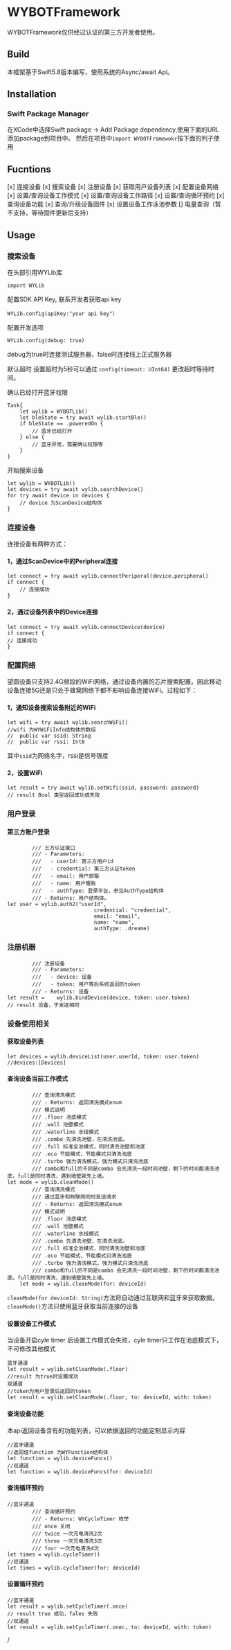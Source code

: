 # WYBOTFramework

WYBOTFramework仅供经过认证的第三方开发者使用。

## Build

本框架基于Swift5.8版本编写，使用系统的Async/await Api。

## Installation

### Swift Package Manager

在XCode中选择Swift package -> Add Package dependency,使用下面的URL添加package到项目中。
然后在项目中```import WYBOTFramewokr```按下面的列子使用

## Fucntions

[x] 连接设备
[x] 搜索设备
[x] 注册设备
[x] 获取用户设备列表
[x] 配置设备网络
[x] 设置/查询设备工作模式
[x] 设置/查询设备工作路径
[x] 设置/查询循环预约
[x] 查询设备功能
[x] 查询/升级设备固件
[x] 设置设备工作泳池参数
[] 电量查询（暂不支持，等待固件更新后支持）

## Usage

### 搜索设备

在头部引用WYLib库
```
import WYLib

```
配置SDK API Key, 联系开发者获取api key
```
WYLib.config(apiKey:"your api key"）
```

配置开发选项
```
WYLib.config(debug: true)
```
debug为true时连接测试服务器，false时连接线上正式服务器

默认超时
设置超时为5秒可以通过
 ```config(timeout: UInt64)```
更改超时等待时间。

确认已经打开蓝牙权限

```
Task{
	let wylib = WYBOTLib()
	let bleState = try await wylib.startBle()
	if bleState == .poweredOn {
		// 蓝牙已经打开
	} else {
		// 蓝牙异常，需要确认权限等
	}
}
```

开始搜索设备

``` 
let wylib = WYBOTLib()
let devices = try await wylib.searchDevice()
for try await device in devices {
	// device 为ScanDevice结构体
}
```

### 连接设备

连接设备有两种方式：
#### 1，通过ScanDevice中的Peripheral连接

```
let connect = try await wylib.connectPeriperal(device.peripheral)
if connect {
	// 连接成功
}
```
#### 2，通过设备列表中的Device连接

```
let connect = try await wylib.connectDevice(device)
if connect {
// 连接成功
}
```

### 配置网络

望圆设备只支持2.4G频段的WiFi网络，通过设备内置的芯片搜索配置。因此移动设备连接5G还是只处于蜂窝网络下都不影响设备连接WiFi。过程如下：
#### 1，通知设备搜索设备附近的WiFi
```
let wifi = try await wylib.searchWiFi()
//wifi 为WYWiFiInfo结构体的数组 
//	public var ssid: String
//	public var rssi: Int8

```
其中```ssid```为网络名字，rssi是信号强度

#### 2，设置WiFi 

```
let result = try await wylib.setWifi(ssid, password: password)
// result Bool 类型返回成功或失败
```

### 用户登录

#### 第三方账户登录


```
		/// 三方认证接口
		/// - Parameters:
		///   - userId: 第三方用户id
		///   - credential: 第三方认证token
		///   - email: 用户邮箱
		///   - name: 用户暱称
		///   - authType: 登录平台，参见AuthType结构体
		/// - Returns: 用户结构体。
let user = wylib.auth2("userId",
							credential: "credential", 
							email: "email", 
							name: "name", 
							authType: .dreame)
```

### 注册机器
``` 
 		/// 注册设备
		/// - Parameters:
		///   - device: 设备
		///   - token: 用户等后系统返回的token
		/// - Returns: 设备
let result = 	wylib.bindDevice(device, token: user.token)
// result 设备，于发送相同
```
 
### 设备使用相关

#### 获取设备列表

```
let devices = wylib.deviceList(user.userId, token: user.token)
//devices:[Devices]
```

#### 查询设备当前工作模式

```
		/// 查询清洗模式
		/// - Returns: 返回清洗模式enum
		/// 模式说明
		/// .floor 池底模式
		/// .wall 池壁模式
		///	.waterline 水线模式
		///	.combo 先清洗池壁，在清洗池底。
		///	.full 标准全池模式，同时清洗池壁和池底
		///	.eco 节能模式，节能模式只清洗池底
		///	.turbo 强力清洗模式，强力模式只清洗池底
		///	combo和full的不同是combo 会先清洗一段时间池壁，剩下的时间都清洗池底。full是同时清洗，遇到墙壁就先上墙。
let mode = wylib.cleanMode()
		/// 查询清洗模式
		/// 通过蓝牙和物联网同时发送请求
		/// - Returns: 返回清洗模式enum
		/// 模式说明
		/// .floor 池底模式
		/// .wall 池壁模式
		///	.waterline 水线模式
		///	.combo 先清洗池壁，在清洗池底。
		///	.full 标准全池模式，同时清洗池壁和池底
		///	.eco 节能模式，节能模式只清洗池底
		///	.turbo 强力清洗模式，强力模式只清洗池底
		///	combo和full的不同是combo 会先清洗一段时间池壁，剩下的时间都清洗池底。full是同时清洗，遇到墙壁就先上墙。
	let mode = wylib.cleanMode(for: deviceId)
```
`cleanMode(for deviceId: String)`方法将自动通过互联网和蓝牙来获取数据。`cleanMode()`方法只使用蓝牙获取当前连接的设备

#### 设置设备工作模式

当设备开启cyle timer 后设置工作模式会失败，cyle timer只工作在池底模式下，不可修改其他模式
``` 
蓝牙通道
let result = wylib.setCleanMode(.floor)
//result 为true时设置成功
双通道
//token为用户登录后返回的token
let result = wylib.setCleanMode(.floor, to: deviceId, with: token)

```
#### 查询设备功能

本api返回设备含有的功能列表，可以依据返回的功能定制显示内容

```
//蓝牙通道
//返回值function 为WYFunction结构体
let function = wylib.deviceFuncs()
//双通道
let function = wylib.deviceFuncs(for: deviceId)
```

#### 查询循环预约

```
//蓝牙通道
		/// 查询循环预约
		/// - Returns: WYCycleTimer 枚举
		///	once 关闭
		///	twice 一次充电清洗2次
		///	three 一次充电清洗3次
		///	four 一次充电清洗4次
let times = wylib.cycleTimer()
//双通道
let times = wylib.cycleTimer(for: deviceId)
```

#### 设置循环预约

```
//蓝牙通道
let result = wylib.setCycleTimer(.once)
// result true 成功，fales 失败
//双通道
let result = wylib.setCycleTimer(.onec, to: deviceId, with: token)

```

/
